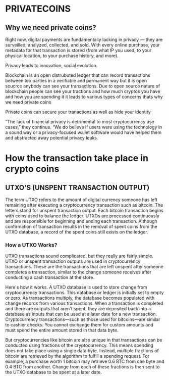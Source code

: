 # PRIVATECOINS

## Why we need private coins?

Right now, digital payments are fundamentally lacking in privacy — they are surveilled, analyzed, collected, and sold. With every online purchase, your metadata for that transaction is stored (from what IP you used, to your physical location, to your purchase history, and more).

Privacy leads to innovation, social evolution.

Blockchain is an open distrubuted ledger that can record transactions between teo parties in a verifiable and permanent way but it is open soucrce anybody can see your transactions. Due to open source nature of blockchain people can see your tractions and how much cryptos you have and how you are spending it it leads to various types of concerns thats why we need private coins 

Private coins  can secure your  tranactions as well as hide your identity 

“The lack of financial privacy is detrimental to most cryptocurrency use cases,” they continue. “We do believe if users were using the technology in a sound way or a privacy-focused wallet software would have helped them and abstracted away potential privacy leaks.

# How the transaction take place in crypto coins 

## UTXO'S (UNSPENT TRANSACTION OUTPUT)
The term UTXO refers to the amount of digital currency someone has left remaining after executing a cryptocurrency transaction such as bitcoin. The letters stand for unspent transaction output. Each bitcoin transaction begins with coins used to balance the ledger. UTXOs are processed continuously and are responsible for beginning and ending each transaction. Although confirmation of transaction results in the removal of spent coins from the UTXO database, a record of the spent coins still exists on the ledger. 

### How a UTXO Works?
UTXO transactions sound complicated, but they really are fairly simple. UTXO or unspent transaction outputs are used in cryptocurrency transactions. These are the transactions that are left unspent after someone completes a transaction, similar to the change someone receives after conducting a cash transaction at the store.


Here's how it works. A UTXO database is used to store change from cryptocurrency transactions. This database or ledger is initially set to empty or zero. As transactions multiply, the database becomes populated with change records from various transactions. When a transaction is completed and there are outputs that aren't spent, they are deposited back into a database as inputs that can be used at a later date for a new transaction. Cryptocurrency transactions—such as those used for bitcoins—are similar to cashier checks. You cannot exchange them for custom amounts and must spend the entire amount stored in that data byte.

But cryptocurrencies like bitcoin are also unique in that transactions can be conducted using fractions of the cryptocurrency. This means spending does not take place using a single data byte. Instead, multiple fractions of bitcoin are retrieved by the algorithm to fulfill a spending request. For example, a purchase worth 1 bitcoin may retrieve 0.6 BTC from one byte and 0.4 BTC from another. Change from each of these fractions is then sent to the UTXO database to be spent at a later date.


